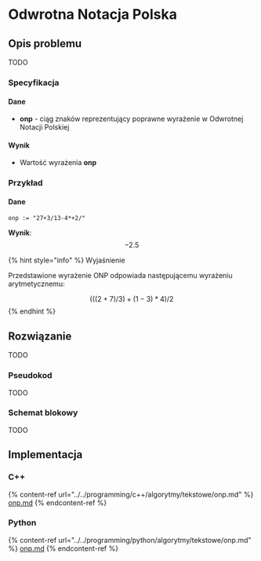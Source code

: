 # Odwrotna Notacja Polska

## Opis problemu

TODO

### Specyfikacja

#### Dane

* **onp** - ciąg znaków reprezentujący poprawne wyrażenie w Odwrotnej Notacji Polskiej 

#### Wynik

* Wartość wyrażenia **onp**

### Przykład

#### Dane

```
onp := "27+3/13-4*+2/"
```

**Wynik**: $$-2.5$$ 

{% hint style="info" %}
Wyjaśnienie

Przedstawione wyrażenie ONP odpowiada następującemu wyrażeniu arytmetycznemu:

$$(((2 + 7) / 3) + (1 - 3) * 4) / 2$$ 
{% endhint %}

## Rozwiązanie

TODO

### Pseudokod

TODO

### Schemat blokowy

TODO

## Implementacja

### C++

{% content-ref url="../../programming/c++/algorytmy/tekstowe/onp.md" %}
[onp.md](../../programming/c++/algorytmy/tekstowe/onp.md)
{% endcontent-ref %}

### Python

{% content-ref url="../../programming/python/algorytmy/tekstowe/onp.md" %}
[onp.md](../../programming/python/algorytmy/tekstowe/onp.md)
{% endcontent-ref %}
